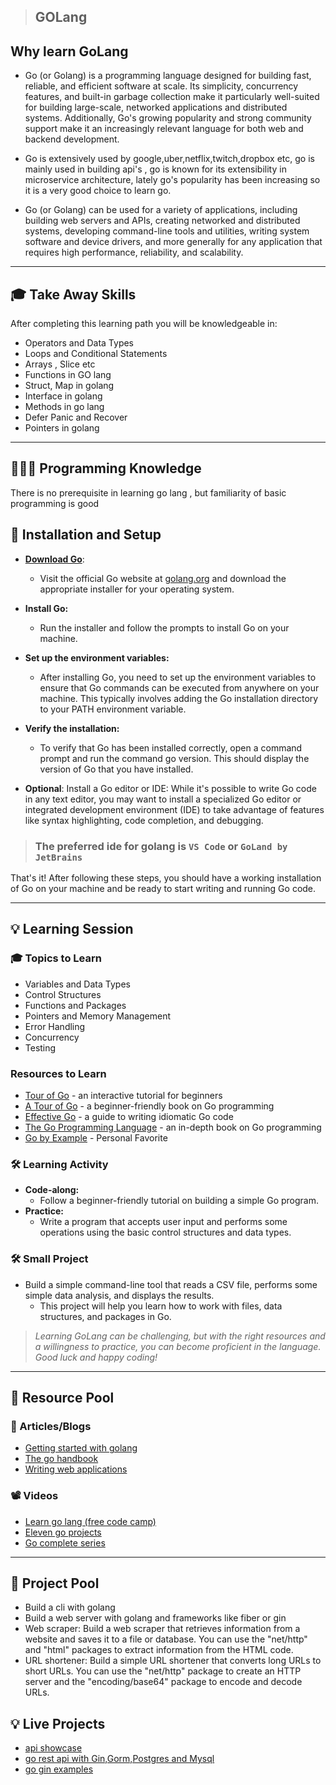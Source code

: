 > ## GOLang

## Why learn GoLang

- Go (or Golang) is a programming language designed for building fast, reliable, and efficient software at scale. Its simplicity, concurrency features, and built-in garbage collection make it particularly well-suited for building large-scale, networked applications and distributed systems. Additionally, Go's growing popularity and strong community support make it an increasingly relevant language for both web and backend development.

- Go is extensively used by google,uber,netflix,twitch,dropbox etc, go is mainly used in building api's , go is known for its extensibility in microservice architecture, lately go's popularity has been increasing so it is a very good choice to learn go.

- Go (or Golang) can be used for a variety of applications, including building web servers and APIs, creating networked and distributed systems, developing command-line tools and utilities, writing system software and device drivers, and more generally for any application that requires high performance, reliability, and scalability.

---

## 🎓 Take Away Skills

After completing this learning path you will be knowledgeable in:

- Operators and Data Types
- Loops and Conditional Statements
- Arrays , Slice etc
- Functions in GO lang
- Struct, Map in golang
- Interface in golang
- Methods in go lang
- Defer Panic and Recover
- Pointers in golang

---

## 🧑🏻‍💻 Programming Knowledge

There is no prerequisite in learning go lang , but familiarity of basic programming is good

## 📲 Installation and Setup

- **[Download Go](https://go.dev/)**: 
  - Visit the official Go website at [golang.org](https://golang.org) and download the appropriate installer for your operating system.

- **Install Go:**
  - Run the installer and follow the prompts to install Go on your machine.

- **Set up the environment variables:**
  - After installing Go, you need to set up the environment variables to ensure that Go commands can be executed from anywhere on your machine. This typically involves adding the Go installation directory to your PATH environment variable.

- **Verify the installation:**
  - To verify that Go has been installed correctly, open a command prompt and run the command go version. This should display the version of Go that you have installed.

- **Optional**: Install a Go editor or IDE: While it's possible to write Go code in any text editor, you may want to install a specialized Go editor or integrated development environment (IDE) to take advantage of features like syntax highlighting, code completion, and debugging.

> ### The preferred ide for golang is `VS Code` or `GoLand by JetBrains`

That's it! After following these steps, you should have a working installation of Go on your machine and be ready to start writing and running Go code.

---

## 💡 Learning Session

### 🎓 Topics to Learn

- Variables and Data Types
- Control Structures
- Functions and Packages
- Pointers and Memory Management
- Error Handling
- Concurrency
- Testing

### Resources to Learn

- [Tour of Go](https://go.dev/tour/welcome/1) - an interactive tutorial for beginners
- [A Tour of Go](https://www.golang-book.com/books/intro) - a beginner-friendly book on Go programming
- [Effective Go](https://go.dev/doc/effective_go) - a guide to writing idiomatic Go code
- [The Go Programming Language](https://www.gopl.io/) - an in-depth book on Go programming
- [Go by Example](https://gobyexample.com/) - Personal Favorite

### 🛠️ Learning Activity

- **Code-along:**
  - Follow a beginner-friendly tutorial on building a simple Go program.
- **Practice:**
  - Write a program that accepts user input and performs some operations using the basic control structures and data types.

### 🛠️ Small Project

- Build a simple command-line tool that reads a CSV file, performs some simple data analysis, and displays the results. 
  - This project will help you learn how to work with files, data structures, and packages in Go.

> *Learning GoLang can be challenging, but with the right resources and a willingness to practice, you can become proficient in the language. Good luck and happy coding!*
---

## 🔖 Resource Pool

### 📄 Articles/Blogs

- [Getting started with golang](https://www.educative.io/blog/golang-tutorial)
- [The go handbook](https://www.freecodecamp.org/news/go-beginners-handbook/)
- [Writing web applications ](https://go.dev/doc/articles/wiki/)

### 📽️ Videos

- [Learn go lang (free code camp)](https://youtu.be/YS4e4q9oBaU)
- [Eleven go projects](https://youtu.be/jFfo23yIWac)
- [Go complete series](https://youtu.be/JoJ8Sw5Yb4c)
---

## 🚀 Project Pool

- Build a cli with golang
- Build a web server with golang and frameworks like fiber or gin
- Web scraper: Build a web scraper that retrieves information from a website and saves it to a file or database. You can use the "net/http" and "html" packages to extract information from the HTML code.
- URL shortener: Build a simple URL shortener that converts long URLs to short URLs. You can use the "net/http" package to create an HTTP server and the "encoding/base64" package to encode and decode URLs.

## 💡 Live Projects

- [api showcase](https://github.com/eldimious/golang-api-showcase)
- [go rest api with Gin,Gorm,Postgres and Mysql](https://github.com/victorsteven/Forum-App-Go-Backend)
- [go gin examples](https://github.com/gin-gonic/examples)
